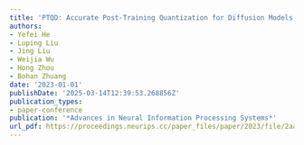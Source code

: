 ```yaml
---
title: 'PTQD: Accurate Post-Training Quantization for Diffusion Models'
authors:
- Yefei He
- Luping Liu
- Jing Liu
- Weijia Wu
- Hong Zhou
- Bohan Zhuang
date: '2023-01-01'
publishDate: '2025-03-14T12:39:53.268856Z'
publication_types:
- paper-conference
publication: '*Advances in Neural Information Processing Systems*'
url_pdf: https://proceedings.neurips.cc/paper_files/paper/2023/file/2aab8a76c7e761b66eccaca0927787de-Paper-Conference.pdf
---
```

